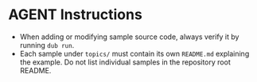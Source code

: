 # AGENT Instructions

- When adding or modifying sample source code, always verify it by running `dub run`.
- Each sample under `topics/` must contain its own `README.md` explaining the example.
  Do not list individual samples in the repository root README.
